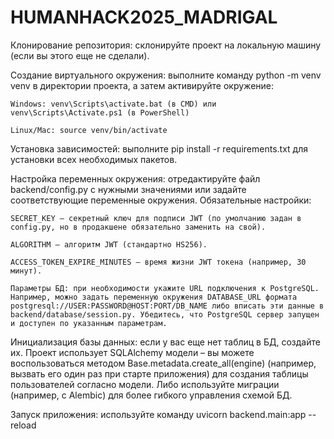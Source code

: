 # HUMANHACK2025_MADRIGAL
Клонирование репозитория: склонируйте проект на локальную машину (если вы этого еще не сделали).

Создание виртуального окружения: выполните команду python -m venv venv в директории проекта, а затем активируйте окружение:

    Windows: venv\Scripts\activate.bat (в CMD) или venv\Scripts\Activate.ps1 (в PowerShell)

    Linux/Mac: source venv/bin/activate

Установка зависимостей: выполните pip install -r requirements.txt для установки всех необходимых пакетов.

Настройка переменных окружения: отредактируйте файл backend/config.py с нужными значениями или задайте соответствующие переменные окружения. Обязательные настройки:

    SECRET_KEY – секретный ключ для подписи JWT (по умолчанию задан в config.py, но в продакшене обязательно заменить на свой).

    ALGORITHM – алгоритм JWT (стандартно HS256).

    ACCESS_TOKEN_EXPIRE_MINUTES – время жизни JWT токена (например, 30 минут).

    Параметры БД: при необходимости укажите URL подключения к PostgreSQL. Например, можно задать переменную окружения DATABASE_URL формата postgresql://USER:PASSWORD@HOST:PORT/DB_NAME либо вписать эти данные в backend/database/session.py. Убедитесь, что PostgreSQL сервер запущен и доступен по указанным параметрам.

Инициализация базы данных: если у вас еще нет таблиц в БД, создайте их. Проект использует SQLAlchemy модели – вы можете воспользоваться методом Base.metadata.create_all(engine) (например, вызвать его один раз при старте приложения) для создания таблицы пользователей согласно модели. Либо используйте миграции (например, с Alembic) для более гибкого управления схемой БД.

Запуск приложения: используйте команду
uvicorn backend.main:app --reload
